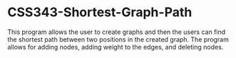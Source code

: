 # CSS343-Shortest-Graph-Path

This program allows the user to create graphs and then the users can find the shortest path between two positions in the created graph. The program allows for adding nodes, adding weight to the edges, and deleting nodes.
